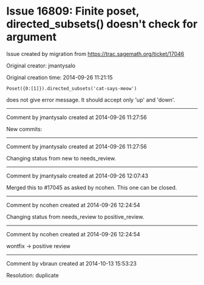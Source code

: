 # Issue 16809: Finite poset, directed_subsets() doesn't check for argument

Issue created by migration from https://trac.sagemath.org/ticket/17046

Original creator: jmantysalo

Original creation time: 2014-09-26 11:21:15


```
Poset({0:[1]}).directed_subsets('cat-says-meow')
```


does not give error message. It should accept only 'up' and 'down'.



---

Comment by jmantysalo created at 2014-09-26 11:27:56

New commits:


---

Comment by jmantysalo created at 2014-09-26 11:27:56

Changing status from new to needs_review.


---

Comment by jmantysalo created at 2014-09-26 12:07:43

Merged this to #17045 as asked by ncohen. This one can be closed.


---

Comment by ncohen created at 2014-09-26 12:24:54

Changing status from needs_review to positive_review.


---

Comment by ncohen created at 2014-09-26 12:24:54

wontfix -> positive review


---

Comment by vbraun created at 2014-10-13 15:53:23

Resolution: duplicate
